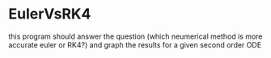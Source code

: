 # EulerVsRK4

this program should answer the question (which neumerical method is more accurate euler or RK4?)
and graph the results for a given second order ODE
